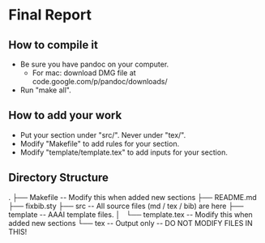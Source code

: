 Final Report
====

How to compile it
----

- Be sure you have pandoc on your computer.
  - For mac: download DMG file at code.google.com/p/pandoc/downloads/
- Run "make all".


How to add your work
----

- Put your section under "src/". Never under "tex/".
- Modify "Makefile" to add rules for your section.
- Modify "template/template.tex" to add inputs for your section.


Directory Structure
----

.
├── Makefile          -- Modify this when added new sections
├── README.md
├── fixbib.sty
├── src                 -- All source files (md / tex / bib) are here
├── template            -- AAAI template files.
│   └── template.tex    -- Modify this when added new sections
└── tex                 -- Output only -- DO NOT MODIFY FILES IN THIS! 
